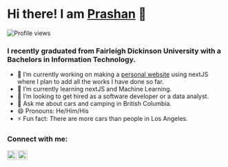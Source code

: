 # Hi there! I am [Prashan](https://prashan.vercel.app/) 👋 
![Profile views](https://gpvc.arturio.dev/pmalla23)
### I recently graduated from Fairleigh Dickinson University with a Bachelors in Information Technology.


- 🔭 I’m currently working on making a [personal website](https://prashan.vercel.app/) using nextJS where I plan to add all the works I have done so far. 
- 🌱 I’m currently learning nextJS and Machine Learning.
- 👯 I’m looking to get hired as a software developer or a data analyst. 
- 💬 Ask me about cars and camping in British Columbia.
- 😄 Pronouns: He/Him/His
- ⚡ Fun fact: There are more cars than people in Los Angeles. 


### Connect with me:

[<img align="left" width="22px" src="https://cdn.jsdelivr.net/npm/simple-icons@v3/icons/linkedin.svg" />](https://www.linkedin.com/in/prashan-malla/) [<img align="left"  width="22px" src="https://cdn.jsdelivr.net/npm/simple-icons@v3/icons/facebook.svg" />](https://www.facebook.com/prashan.malla1/)
